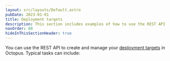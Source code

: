 ```yaml
---
layout: src/layouts/Default.astro
pubDate: 2023-01-01
title: Deployment targets
description: This section includes examples of how to use the REST API to create and manage deployment targets in Octopus.
navOrder: 60
hideInThisSectionHeader: true
---
```


You can use the REST API to create and manage your [deployment targets](/docs/infrastructure/deployment-targets/) in Octopus. Typical tasks can include: